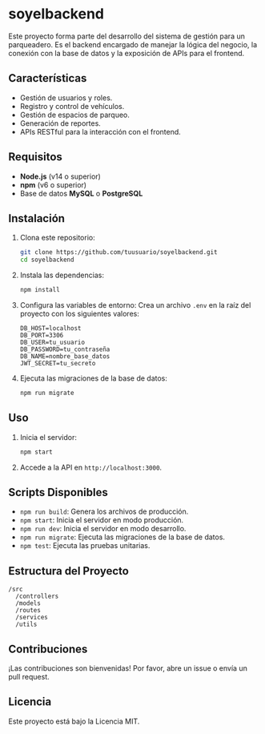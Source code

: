 # soyelbackend

Este proyecto forma parte del desarrollo del sistema de gestión para un parqueadero. Es el backend encargado de manejar la lógica del negocio, la conexión con la base de datos y la exposición de APIs para el frontend.

## Características

- Gestión de usuarios y roles.
- Registro y control de vehículos.
- Gestión de espacios de parqueo.
- Generación de reportes.
- APIs RESTful para la interacción con el frontend.

## Requisitos

- **Node.js** (v14 o superior)
- **npm** (v6 o superior)
- Base de datos **MySQL** o **PostgreSQL**

## Instalación

1. Clona este repositorio:

   ```bash
   git clone https://github.com/tuusuario/soyelbackend.git
   cd soyelbackend
   ```

2. Instala las dependencias:

   ```bash
   npm install
   ```

3. Configura las variables de entorno:
   Crea un archivo `.env` en la raíz del proyecto con los siguientes valores:

   ```env
   DB_HOST=localhost
   DB_PORT=3306
   DB_USER=tu_usuario
   DB_PASSWORD=tu_contraseña
   DB_NAME=nombre_base_datos
   JWT_SECRET=tu_secreto
   ```

4. Ejecuta las migraciones de la base de datos:
   ```bash
   npm run migrate
   ```

## Uso

1. Inicia el servidor:

   ```bash
   npm start
   ```

2. Accede a la API en `http://localhost:3000`.

## Scripts Disponibles

- `npm run build`: Genera los archivos de producción.
- `npm start`: Inicia el servidor en modo producción.
- `npm run dev`: Inicia el servidor en modo desarrollo.
- `npm run migrate`: Ejecuta las migraciones de la base de datos.
- `npm test`: Ejecuta las pruebas unitarias.

## Estructura del Proyecto

```
/src
  /controllers
  /models
  /routes
  /services
  /utils
```

## Contribuciones

¡Las contribuciones son bienvenidas! Por favor, abre un issue o envía un pull request.

## Licencia

Este proyecto está bajo la Licencia MIT.
